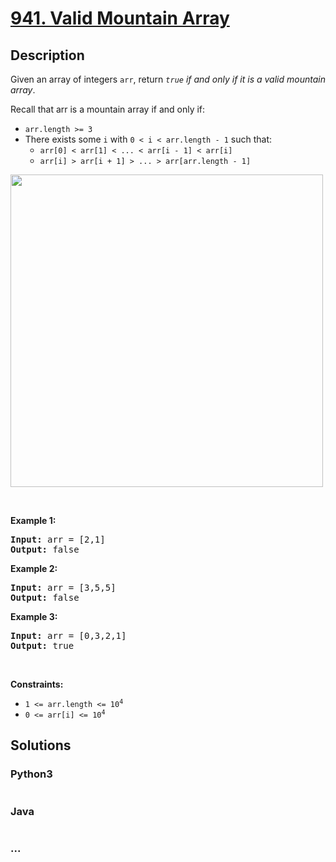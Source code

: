 # [941. Valid Mountain Array](https://leetcode.com/problems/valid-mountain-array)



## Description

<p>Given an array of integers <code>arr</code>, return <em><code>true</code> if and only if it is a valid mountain array</em>.</p>

<p>Recall that arr is a mountain array if and only if:</p>

<ul>
	<li><code>arr.length &gt;= 3</code></li>
	<li>There exists some <code>i</code> with <code>0 &lt; i &lt; arr.length - 1</code> such that:
	<ul>
		<li><code>arr[0] &lt; arr[1] &lt; ... &lt; arr[i - 1] &lt; arr[i] </code></li>
		<li><code>arr[i] &gt; arr[i + 1] &gt; ... &gt; arr[arr.length - 1]</code></li>
	</ul>
	</li>
</ul>
<img src="https://cdn.jsdelivr.net/gh/yanglr/leetcode-ac@master/assets/0900-0999/0941.Valid%20Mountain%20Array/images/hint_valid_mountain_array.png" width="500" />
<p>&nbsp;</p>
<p><strong>Example 1:</strong></p>
<pre><strong>Input:</strong> arr = [2,1]
<strong>Output:</strong> false
</pre><p><strong>Example 2:</strong></p>
<pre><strong>Input:</strong> arr = [3,5,5]
<strong>Output:</strong> false
</pre><p><strong>Example 3:</strong></p>
<pre><strong>Input:</strong> arr = [0,3,2,1]
<strong>Output:</strong> true
</pre>
<p>&nbsp;</p>
<p><strong>Constraints:</strong></p>

<ul>
	<li><code>1 &lt;= arr.length &lt;= 10<sup>4</sup></code></li>
	<li><code>0 &lt;= arr[i] &lt;= 10<sup>4</sup></code></li>
</ul>


## Solutions

<!-- tabs:start -->

### **Python3**

```python

```

### **Java**

```java

```

### **...**

```

```

<!-- tabs:end -->
